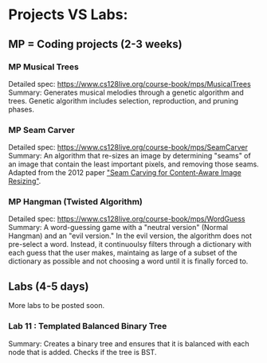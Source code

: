 # Projects VS Labs: 

##  MP = Coding projects (2-3 weeks) 

### MP Musical Trees
Detailed spec: https://www.cs128live.org/course-book/mps/MusicalTrees
Summary: Generates musical melodies through a genetic algorithm and trees. Genetic algorithm includes selection, reproduction, and pruning phases. 

### MP Seam Carver
Detailed spec: https://www.cs128live.org/course-book/mps/SeamCarver
Summary: An algorithm that re-sizes an image by determining "seams" of an image that contain the least important pixels, and removing those seams. Adapted from the 2012 paper ["Seam Carving for Content-Aware Image Resizing"](https://perso.crans.org/frenoy/matlab2012/seamcarving.pdf). 

### MP Hangman (Twisted Algorithm)
Detailed spec: https://www.cs128live.org/course-book/mps/WordGuess
Summary: A word-guessing game with a "neutral version" (Normal Hangman) and an "evil version." In the evil version, the algorithm does not pre-select a word. Instead, it continuoulsy filters through a dictionary with each guess that the user makes, maintaing as large of a subset of the dictionary as possible and not choosing a word until it is finally forced to. 


## Labs (4-5 days) 
More labs to be posted soon. 

### Lab 11 : Templated Balanced Binary Tree 
Summary: Creates a binary tree and ensures that it is balanced with each node that is added. Checks if the tree is BST. 


